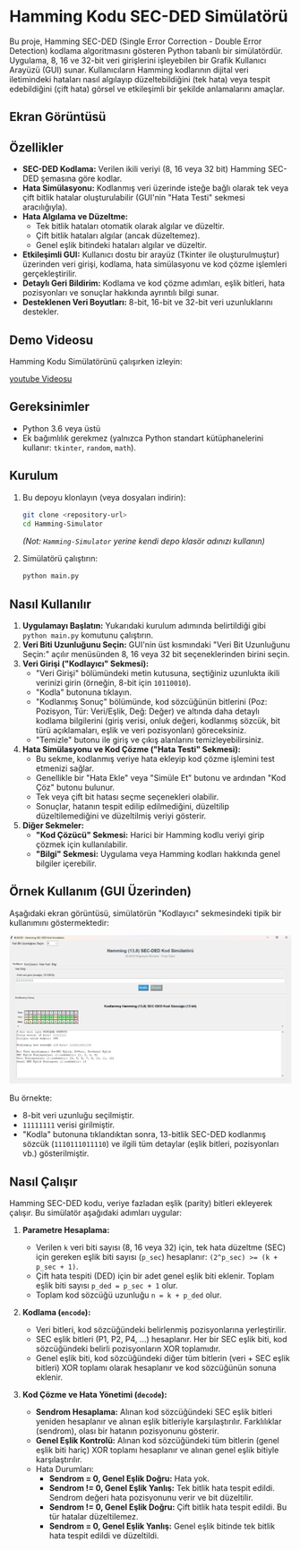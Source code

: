 # Hamming Kodu SEC-DED Simülatörü

Bu proje, Hamming SEC-DED (Single Error Correction - Double Error Detection) kodlama algoritmasını gösteren Python tabanlı bir simülatördür. Uygulama, 8, 16 ve 32-bit veri girişlerini işleyebilen bir Grafik Kullanıcı Arayüzü (GUI) sunar. Kullanıcıların Hamming kodlarının dijital veri iletimindeki hataları nasıl algılayıp düzeltebildiğini (tek hata) veya tespit edebildiğini (çift hata) görsel ve etkileşimli bir şekilde anlamalarını amaçlar.
## Ekran Görüntüsü



## Özellikler

-   **SEC-DED Kodlama:** Verilen ikili veriyi (8, 16 veya 32 bit) Hamming SEC-DED şemasına göre kodlar.
-   **Hata Simülasyonu:** Kodlanmış veri üzerinde isteğe bağlı olarak tek veya çift bitlik hatalar oluşturulabilir (GUI'nin "Hata Testi" sekmesi aracılığıyla).
-   **Hata Algılama ve Düzeltme:**
    -   Tek bitlik hataları otomatik olarak algılar ve düzeltir.
    -   Çift bitlik hataları algılar (ancak düzeltemez).
    -   Genel eşlik bitindeki hataları algılar ve düzeltir.
-   **Etkileşimli GUI:** Kullanıcı dostu bir arayüz (Tkinter ile oluşturulmuştur) üzerinden veri girişi, kodlama, hata simülasyonu ve kod çözme işlemleri gerçekleştirilir.
-   **Detaylı Geri Bildirim:** Kodlama ve kod çözme adımları, eşlik bitleri, hata pozisyonları ve sonuçlar hakkında ayrıntılı bilgi sunar.
-   **Desteklenen Veri Boyutları:** 8-bit, 16-bit ve 32-bit veri uzunluklarını destekler.

## Demo Videosu

Hamming Kodu Simülatörünü çalışırken izleyin:

[youtube Videosu](https://youtu.be/f2LhJgN_AvA)

## Gereksinimler

-   Python 3.6 veya üstü
-   Ek bağımlılık gerekmez (yalnızca Python standart kütüphanelerini kullanır: `tkinter`, `random`, `math`).

## Kurulum

1.  Bu depoyu klonlayın (veya dosyaları indirin):
    ```bash
    git clone <repository-url>
    cd Hamming-Simulator 
    ```
    *(Not: `Hamming-Simulator` yerine kendi depo klasör adınızı kullanın)*

2.  Simülatörü çalıştırın:
    ```bash
    python main.py
    ```

## Nasıl Kullanılır

1.  **Uygulamayı Başlatın:** Yukarıdaki kurulum adımında belirtildiği gibi `python main.py` komutunu çalıştırın.
2.  **Veri Biti Uzunluğunu Seçin:** GUI'nin üst kısmındaki "Veri Bit Uzunluğunu Seçin:" açılır menüsünden 8, 16 veya 32 bit seçeneklerinden birini seçin.
3.  **Veri Girişi ("Kodlayıcı" Sekmesi):**
    -   "Veri Girişi" bölümündeki metin kutusuna, seçtiğiniz uzunlukta ikili verinizi girin (örneğin, 8-bit için `10110010`).
    -   "Kodla" butonuna tıklayın.
    -   "Kodlanmış Sonuç" bölümünde, kod sözcüğünün bitlerini (Poz: Pozisyon, Tür: Veri/Eşlik, Değ: Değer) ve altında daha detaylı kodlama bilgilerini (giriş verisi, onluk değeri, kodlanmış sözcük, bit türü açıklamaları, eşlik ve veri pozisyonları) göreceksiniz.
    -   "Temizle" butonu ile giriş ve çıkış alanlarını temizleyebilirsiniz.
4.  **Hata Simülasyonu ve Kod Çözme ("Hata Testi" Sekmesi):**
    -   Bu sekme, kodlanmış veriye hata ekleyip kod çözme işlemini test etmenizi sağlar.
    -   Genellikle bir "Hata Ekle" veya "Simüle Et" butonu ve ardından "Kod Çöz" butonu bulunur.
    -   Tek veya çift bit hatası seçme seçenekleri olabilir.
    -   Sonuçlar, hatanın tespit edilip edilmediğini, düzeltilip düzeltilemediğini ve düzeltilmiş veriyi gösterir.
5.  **Diğer Sekmeler:**
    -   **"Kod Çözücü" Sekmesi:** Harici bir Hamming kodlu veriyi girip çözmek için kullanılabilir.
    -   **"Bilgi" Sekmesi:** Uygulama veya Hamming kodları hakkında genel bilgiler içerebilir.

## Örnek Kullanım (GUI Üzerinden)

Aşağıdaki ekran görüntüsü, simülatörün "Kodlayıcı" sekmesindeki tipik bir kullanımını göstermektedir:

![Simülatör Ekran Görüntüsü](image.png)

Bu örnekte:
-   8-bit veri uzunluğu seçilmiştir.
-   `11111111` verisi girilmiştir.
-   "Kodla" butonuna tıklandıktan sonra, 13-bitlik SEC-DED kodlanmış sözcük (`1110111011110`) ve ilgili tüm detaylar (eşlik bitleri, pozisyonları vb.) gösterilmiştir.

## Nasıl Çalışır

Hamming SEC-DED kodu, veriye fazladan eşlik (parity) bitleri ekleyerek çalışır. Bu simülatör aşağıdaki adımları uygular:

1.  **Parametre Hesaplama:**
    -   Verilen `k` veri biti sayısı (8, 16 veya 32) için, tek hata düzeltme (SEC) için gereken eşlik biti sayısı (`p_sec`) hesaplanır: `(2^p_sec) >= (k + p_sec + 1)`.
    -   Çift hata tespiti (DED) için bir adet genel eşlik biti eklenir. Toplam eşlik biti sayısı `p_ded = p_sec + 1` olur.
    -   Toplam kod sözcüğü uzunluğu `n = k + p_ded` olur.

2.  **Kodlama (`encode`):**
    -   Veri bitleri, kod sözcüğündeki belirlenmiş pozisyonlarına yerleştirilir.
    -   SEC eşlik bitleri (P1, P2, P4, ...) hesaplanır. Her bir SEC eşlik biti, kod sözcüğündeki belirli pozisyonların XOR toplamıdır.
    -   Genel eşlik biti, kod sözcüğündeki diğer tüm bitlerin (veri + SEC eşlik bitleri) XOR toplamı olarak hesaplanır ve kod sözcüğünün sonuna eklenir.

3.  **Kod Çözme ve Hata Yönetimi (`decode`):**
    -   **Sendrom Hesaplama:** Alınan kod sözcüğündeki SEC eşlik bitleri yeniden hesaplanır ve alınan eşlik bitleriyle karşılaştırılır. Farklılıklar (sendrom), olası bir hatanın pozisyonunu gösterir.
    -   **Genel Eşlik Kontrolü:** Alınan kod sözcüğündeki tüm bitlerin (genel eşlik biti hariç) XOR toplamı hesaplanır ve alınan genel eşlik bitiyle karşılaştırılır.
    -   Hata Durumları:
        -   **Sendrom = 0, Genel Eşlik Doğru:** Hata yok.
        -   **Sendrom != 0, Genel Eşlik Yanlış:** Tek bitlik hata tespit edildi. Sendrom değeri hata pozisyonunu verir ve bit düzeltilir.
        -   **Sendrom != 0, Genel Eşlik Doğru:** Çift bitlik hata tespit edildi. Bu tür hatalar düzeltilemez.
        -   **Sendrom = 0, Genel Eşlik Yanlış:** Genel eşlik bitinde tek bitlik hata tespit edildi ve düzeltildi.




